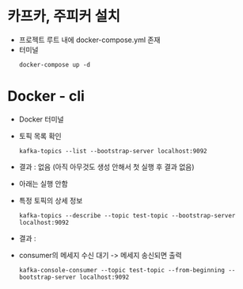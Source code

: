 # 카프카, 주피커 설치
- 프로젝트 루트 내에 docker-compose.yml 존재
- 터미널
  ```
  docker-compose up -d
  ```

# Docker - cli
- Docker 터미널
- 토픽 목록 확인  
    ```
    kafka-topics --list --bootstrap-server localhost:9092
    ```
- 결과 : 없음 (아직 아무것도 생성 안해서 첫 실행 후 결과 없음)
  

- 아래는 실행 안함
- 특정 토픽의 상세 정보
  ```
  kafka-topics --describe --topic test-topic --bootstrap-server localhost:9092
  ```
- 결과 :  

- consumer의 메세지 수신 대기 -> 메세지 송신되면 출력
  ```
  kafka-console-consumer --topic test-topic --from-beginning --bootstrap-server localhost:9092
  ```